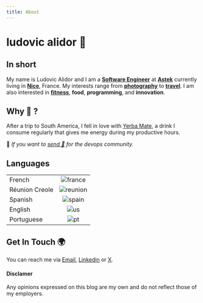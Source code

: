 ```yaml
---
title: About 
---
```

# ludovic alidor 🧉


 ## In short

My name is Ludovic Alidor and I am a [**Software Engineer**](https://en.wikipedia.org/wiki/Computer_engineering) at [**Astek**](https://astekgroup.fr/) currently living in [**Nice**](https://en.wikipedia.org/wiki/Nice), France.  My interests range from [**photography**](https://500px.com/p/alidorludovic) to [**travel**](https://www.google.com/maps/d/u/0/edit?mid=1aP77NK-gJBWSS9XGc_P_AC8MasvlMnkx&usp=sharing). I am also interested in [**fitness**](https://hevy.com/user/darkclaw974), **food**, **programming**, and **innovation**.


## Why 🧉 ?
After a trip to South America, I fell in love with [Yerba Mate](https://en.wikipedia.org/wiki/Mate_(drink)), a drink I consume regularly that gives me energy during my productive hours.

📍 *If you want to [send 🧉](https://www.buymeacoffee.com/alidorludovic) for the devops community.* 


 ## Languages
|          |    |
| ------------- |:-----------------:|
| French            |  ![france](https://flagpedia.net/data/flags/mini/fr.png)         |
|Réunion Creole|![reunion](https://flagpedia.net/data/flags/mini/re.png)|
|Spanish|![spain](https://flagpedia.net/data/flags/mini/es.png)|
|English|![us](https://flagpedia.net/data/flags/mini/us.png)|
|Portuguese|![pt](https://flagpedia.net/data/flags/mini/pt.png)|

## Get In Touch 🌍
You can reach me via [Email](mailto:alidorludovic@gmail.com), [Linkedin](https://www.linkedin.com/in/ludovic-alidor-00703a140/) or [X](https://x.com/ludovic_alidor).

 #### Disclamer
 
 Any opinions expressed on this blog are my own and do not reflect those of my employers.